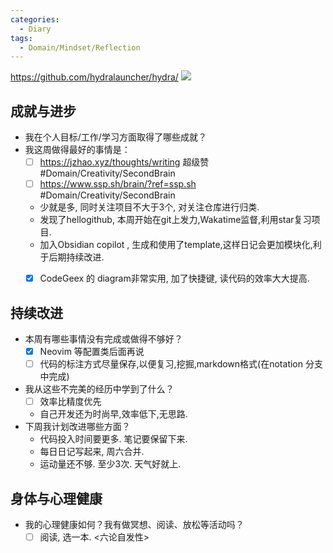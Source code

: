 ```yaml
---
categories:
  - Diary
tags:
  - Domain/Mindset/Reflection
---
```

https://github.com/hydralauncher/hydra/
![](https://cdn.jsdelivr.net/gh/duanbiao2000/BlogGallery@main/picture/20250423220519.png)

## 成就与进步

- 我在个人目标/工作/学习方面取得了哪些成就？
- 我这周做得最好的事情是：
    - [ ] https://jzhao.xyz/thoughts/writing 超级赞 #Domain/Creativity/SecondBrain  
    - [ ] https://www.ssp.sh/brain/?ref=ssp.sh #Domain/Creativity/SecondBrain
  - 少就是多, 同时关注项目不大于3个, 对关注仓库进行归类.
  - 发现了hellogithub, 本周开始在git上发力,Wakatime监督,利用star复习项目.
  - 加入Obsidian copilot , 生成和使用了template,这样日记会更加模块化,利于后期持续改进.
  - [x] CodeGeex 的 diagram非常实用, 加了快捷键, 读代码的效率大大提高.


## 持续改进

- 本周有哪些事情没有完成或做得不够好？
  - [x] Neovim 等配置类后面再说
  - [ ] 代码的标注方式尽量保存,以便复习,挖掘,markdown格式(在notation 分支中完成)
- 我从这些不完美的经历中学到了什么？
  - [ ] 效率比精度优先
  - 自己开发还为时尚早,效率低下,无思路.
- 下周我计划改进哪些方面？
  - 代码投入时间要更多. 笔记要保留下来.
  - 每日日记写起来, 周六合并.
  - 运动量还不够. 至少3次. 天气好就上.

## 身体与心理健康

- 我的心理健康如何？我有做冥想、阅读、放松等活动吗？
  - [ ] 阅读, 选一本. <六论自发性>

